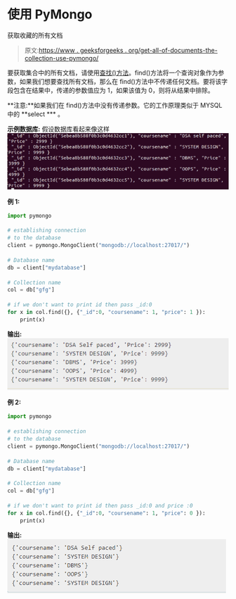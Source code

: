 # 使用 PyMongo

获取收藏的所有文档

> 原文:[https://www . geeksforgeeks . org/get-all-of-documents-the-collection-use-pymongo/](https://www.geeksforgeeks.org/get-all-the-documents-of-the-collection-using-pymongo/)

要获取集合中的所有文档，请使用[查找()方法](https://www.geeksforgeeks.org/python-mongodb-find/)。find()方法将一个查询对象作为参数，如果我们想要查找所有文档，那么在 find()方法中不传递任何文档。要将该字段包含在结果中，传递的参数值应为 1，如果该值为 0，则将从结果中排除。

**注意:**如果我们在 find()方法中没有传递参数。它的工作原理类似于 MYSQL 中的 **select *** 。

**示例数据库:**
假设数据库看起来像这样
![](img/6dcf29457b0c9cf698149b74695ad4c2.png)

**例 1:**

```py
import pymongo 

# establishing connection 
# to the database
client = pymongo.MongoClient("mongodb://localhost:27017/") 

# Database name 
db = client["mydatabase"] 

# Collection name 
col = db["gfg"] 

# if we don't want to print id then pass _id:0
for x in col.find({}, {"_id":0, "coursename": 1, "price": 1 }): 
    print(x)
```

**输出:**
![](img/f795ee0642e234d444527d8c43d9511a.png)

**例 2:**

```py
import pymongo 

# establishing connection 
# to the database
client = pymongo.MongoClient("mongodb://localhost:27017/") 

# Database name 
db = client["mydatabase"] 

# Collection name 
col = db["gfg"] 

# if we don't want to print id then pass _id:0 and price :0
for x in col.find({}, {"_id":0, "coursename": 1, "price": 0 }): 
    print(x)
```

**输出:**
![](img/66fcd3f922b9bdf6276bacda8d849010.png)